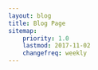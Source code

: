 ```yaml
---
layout: blog
title: Blog Page
sitemap:
    priority: 1.0
    lastmod: 2017-11-02
    changefreq: weekly
---
```

